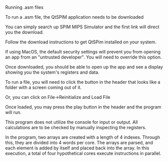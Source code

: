 Running .asm files

To run a .asm file, the QtSPIM application needs to be
downloaded

You can simply search up SPIM MIPS Simulator and the first link
will direct you the download.

Follow the download instructions to get QtSPim installed on
your system.

If using MacOS, the default security settings will prevent you
from opening an app from an "untrusted developer". You will need
to override this option.

Once downloaded, you should be able to open up the app and see
a display showing you the system's registers and data.

To run a file, you will need to click the button in the header
that looks like a folder with a screen coming out of it.

Or, you can click on File->Reinitialize and Load File

Once loaded, you may press the play button in the header and
the program will run.

This program does not utilize the console for input or output.
All calculations are to be checked by manually inspecting the
registers.

In the program, two arrays are created with a length of 4 indexes.
Through this, they are divided into 4 words per core. The arrays
are parsed, and each element is added by itself and placed back into
the array. In this execution, a total of four hypothetical cores execute
instructions in parallel.
